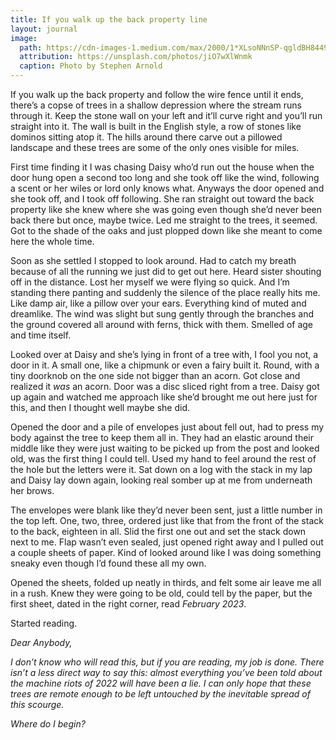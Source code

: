 ```yaml
---
title: If you walk up the back property line
layout: journal
image:
  path: https://cdn-images-1.medium.com/max/2000/1*XLsoNNnSP-qgldBH8449ng.jpeg
  attribution: https://unsplash.com/photos/jiO7wXlWnmk
  caption: Photo by Stephen Arnold
---
```


If you walk up the back property and follow the wire fence until it ends,
there’s a copse of trees in a shallow depression where the stream runs through
it. Keep the stone wall on your left and it’ll curve right and you’ll run
straight into it. The wall is built in the English style, a row of stones like
dominos sitting atop it. The hills around there carve out a pillowed landscape
and these trees are some of the only ones visible for miles.

First time finding it I was chasing Daisy who’d run out the house when the door
hung open a second too long and she took off like the wind, following a scent or
her wiles or lord only knows what. Anyways the door opened and she took off, and
I took off following. She ran straight out toward the back property like she
knew where she was going even though she’d never been back there but once, maybe
twice. Led me straight to the trees, it seemed. Got to the shade of the oaks and
just plopped down like she meant to come here the whole time.

Soon as she settled I stopped to look around. Had to catch my breath because of
all the running we just did to get out here. Heard sister shouting off in the
distance. Lost her myself we were flying so quick. And I’m standing there
panting and suddenly the silence of the place really hits me. Like damp air,
like a pillow over your ears. Everything kind of muted and dreamlike. The wind
was slight but sung gently through the branches and the ground covered all
around with ferns, thick with them. Smelled of age and time itself.

Looked over at Daisy and she’s lying in front of a tree with, I fool you not, a
door in it. A small one, like a chipmunk or even a fairy built it. Round, with a
tiny doorknob on the one side not bigger than an acorn. Got close and realized
it _was_ an acorn. Door was a disc sliced right from a tree. Daisy got up again
and watched me approach like she’d brought me out here just for this, and then I
thought well maybe she did.

Opened the door and a pile of envelopes just about fell out, had to press my
body against the tree to keep them all in. They had an elastic around their
middle like they were just waiting to be picked up from the post and looked old,
was the first thing I could tell. Used my hand to feel around the rest of the
hole but the letters were it. Sat down on a log with the stack in my lap and
Daisy lay down again, looking real somber up at me from underneath her brows.

The envelopes were blank like they’d never been sent, just a little number in
the top left. One, two, three, ordered just like that from the front of the
stack to the back, eighteen in all. Slid the first one out and set the stack
down next to me. Flap wasn’t even sealed, just opened right away and I pulled
out a couple sheets of paper. Kind of looked around like I was doing something
sneaky even though I’d found these all my own.

Opened the sheets, folded up neatly in thirds, and felt some air leave me all in
a rush. Knew they were going to be old, could tell by the paper, but the first
sheet, dated in the right corner, read _February 2023_.

Started reading.

_Dear Anybody,_

_I don’t know who will read this, but if you are reading, my job is done. There
isn’t a less direct way to say this: almost everything you’ve been told about
the machine riots of 2022 will have been a lie. I can only hope that these trees
are remote enough to be left untouched by the inevitable spread of this
scourge._

_Where do I begin?_
